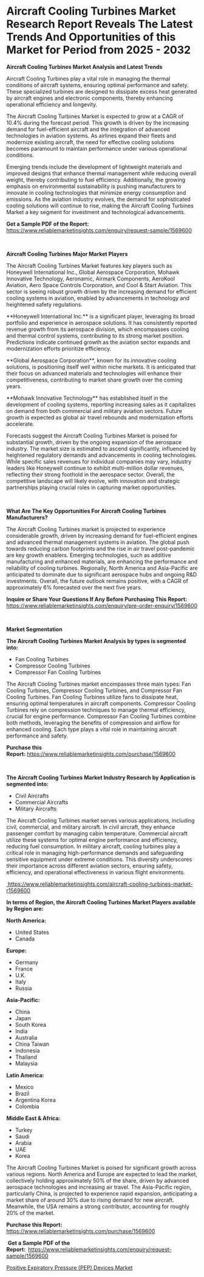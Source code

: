 <p><h1>Aircraft Cooling Turbines Market Research Report Reveals The Latest Trends And Opportunities of this Market for Period from 2025 - 2032</h1></p><p><strong>Aircraft Cooling Turbines Market Analysis and Latest Trends</strong></p>
<p><p>Aircraft Cooling Turbines play a vital role in managing the thermal conditions of aircraft systems, ensuring optimal performance and safety. These specialized turbines are designed to dissipate excess heat generated by aircraft engines and electronic components, thereby enhancing operational efficiency and longevity.</p><p>The Aircraft Cooling Turbines Market is expected to grow at a CAGR of 10.4% during the forecast period. This growth is driven by the increasing demand for fuel-efficient aircraft and the integration of advanced technologies in aviation systems. As airlines expand their fleets and modernize existing aircraft, the need for effective cooling solutions becomes paramount to maintain performance under various operational conditions.</p><p>Emerging trends include the development of lightweight materials and improved designs that enhance thermal management while reducing overall weight, thereby contributing to fuel efficiency. Additionally, the growing emphasis on environmental sustainability is pushing manufacturers to innovate in cooling technologies that minimize energy consumption and emissions. As the aviation industry evolves, the demand for sophisticated cooling solutions will continue to rise, making the Aircraft Cooling Turbines Market a key segment for investment and technological advancements.</p></p>
<p><strong>Get a Sample PDF of the Report:&nbsp;</strong> <a href="https://www.reliablemarketinsights.com/enquiry/request-sample/1569600?utm_campaign=2204&utm_medium=2&utm_source=Github&utm_content=ia&utm_term=25032025&utm_id=aircraft-cooling-turbines">https://www.reliablemarketinsights.com/enquiry/request-sample/1569600</a></p>
<p>&nbsp;</p>
<p><strong>Aircraft Cooling Turbines Major Market Players</strong></p>
<p><p>The Aircraft Cooling Turbines Market features key players such as Honeywell International Inc., Global Aerospace Corporation, Mohawk Innovative Technology, Aeronamic, Airmark Components, AeroKool Aviation, Aero Space Controls Corporation, and Cool & Start Aviation. This sector is seeing robust growth driven by the increasing demand for efficient cooling systems in aviation, enabled by advancements in technology and heightened safety regulations.</p><p>**Honeywell International Inc.** is a significant player, leveraging its broad portfolio and experience in aerospace solutions. It has consistently reported revenue growth from its aerospace division, which encompasses cooling and thermal control systems, contributing to its strong market position. Predictions indicate continued growth as the aviation sector expands and modernization efforts prioritize efficiency.</p><p>**Global Aerospace Corporation**, known for its innovative cooling solutions, is positioning itself well within niche markets. It is anticipated that their focus on advanced materials and technologies will enhance their competitiveness, contributing to market share growth over the coming years.</p><p>**Mohawk Innovative Technology** has established itself in the development of cooling systems, reporting increasing sales as it capitalizes on demand from both commercial and military aviation sectors. Future growth is expected as global air travel rebounds and modernization efforts accelerate.</p><p>Forecasts suggest the Aircraft Cooling Turbines Market is poised for substantial growth, driven by the ongoing expansion of the aerospace industry. The market size is estimated to ascend significantly, influenced by heightened regulatory demands and advancements in cooling technologies. While specific sales revenues for individual companies may vary, industry leaders like Honeywell continue to exhibit multi-million dollar revenues, reflecting their strong foothold in the aerospace sector. Overall, the competitive landscape will likely evolve, with innovation and strategic partnerships playing crucial roles in capturing market opportunities.</p></p>
<p>&nbsp;</p>
<p><strong>What Are The Key Opportunities For Aircraft Cooling Turbines Manufacturers?</strong></p>
<p><p>The Aircraft Cooling Turbines market is projected to experience considerable growth, driven by increasing demand for fuel-efficient engines and advanced thermal management systems in aviation. The global push towards reducing carbon footprints and the rise in air travel post-pandemic are key growth enablers. Emerging technologies, such as additive manufacturing and enhanced materials, are enhancing the performance and reliability of cooling turbines. Regionally, North America and Asia-Pacific are anticipated to dominate due to significant aerospace hubs and ongoing R&D investments. Overall, the future outlook remains positive, with a CAGR of approximately 6% forecasted over the next five years.</p></p>
<p><strong>Inquire or Share Your Questions If Any Before Purchasing This Report:</strong> <a href="https://www.reliablemarketinsights.com/enquiry/pre-order-enquiry/1569600?utm_campaign=2204&utm_medium=2&utm_source=Github&utm_content=ia&utm_term=25032025&utm_id=aircraft-cooling-turbines">https://www.reliablemarketinsights.com/enquiry/pre-order-enquiry/1569600</a></p>
<p>&nbsp;</p>
<p><strong>Market Segmentation</strong></p>
<p><strong>The Aircraft Cooling Turbines Market Analysis by types is segmented into:</strong></p>
<p><ul><li>Fan Cooling Turbines</li><li>Compressor Cooling Turbines</li><li>Compressor Fan Cooling Turbines</li></ul></p>
<p><p>The Aircraft Cooling Turbines market encompasses three main types: Fan Cooling Turbines, Compressor Cooling Turbines, and Compressor Fan Cooling Turbines. Fan Cooling Turbines utilize fans to dissipate heat, ensuring optimal temperatures in aircraft components. Compressor Cooling Turbines rely on compression techniques to manage thermal efficiency, crucial for engine performance. Compressor Fan Cooling Turbines combine both methods, leveraging the benefits of compression and airflow for enhanced cooling. Each type plays a vital role in maintaining aircraft performance and safety.</p></p>
<p><strong>Purchase this Report:&nbsp;</strong><a href="https://www.reliablemarketinsights.com/purchase/1569600?utm_campaign=2204&utm_medium=2&utm_source=Github&utm_content=ia&utm_term=25032025&utm_id=aircraft-cooling-turbines">https://www.reliablemarketinsights.com/purchase/1569600</a></p>
<p>&nbsp;</p>
<p><strong>The Aircraft Cooling Turbines Market Industry Research by Application is segmented into:</strong></p>
<p><ul><li>Civil Aircrafts</li><li>Commercial Aircrafts</li><li>Military Aircrafts</li></ul></p>
<p><p>The Aircraft Cooling Turbines market serves various applications, including civil, commercial, and military aircraft. In civil aircraft, they enhance passenger comfort by managing cabin temperature. Commercial aircraft utilize these systems for optimal engine performance and efficiency, reducing fuel consumption. In military aircraft, cooling turbines play a critical role in managing high-performance demands and safeguarding sensitive equipment under extreme conditions. This diversity underscores their importance across different aviation sectors, ensuring safety, efficiency, and operational effectiveness in various flight environments.</p></p>
<p><a href="https://www.reliablemarketinsights.com/aircraft-cooling-turbines-market-r1569600?utm_campaign=2204&utm_medium=2&utm_source=Github&utm_content=ia&utm_term=25032025&utm_id=aircraft-cooling-turbines">&nbsp;https://www.reliablemarketinsights.com/aircraft-cooling-turbines-market-r1569600</a></p>
<p><strong>In terms of Region, the Aircraft Cooling Turbines Market Players available by Region are:</strong></p>
<p>
    <p> <strong> North America: </strong>
        <ul>
            <li>United States</li>
            <li>Canada</li>
        </ul>
        </p> 
    <p> <strong> Europe: </strong>
        <ul>
            <li>Germany</li>
            <li>France</li>
            <li>U.K.</li>
            <li>Italy</li>
            <li>Russia</li>
        </ul>
        </p> 
    <p> <strong> Asia-Pacific: </strong>
        <ul>
            <li>China</li>
            <li>Japan</li>
            <li>South Korea</li>
            <li>India</li>
            <li>Australia</li>
            <li>China Taiwan</li>
            <li>Indonesia</li>
            <li>Thailand</li>
            <li>Malaysia</li>
        </ul>
        </p> 
    <p> <strong> Latin America: </strong>
        <ul>
            <li>Mexico</li>
            <li>Brazil</li>
            <li>Argentina Korea</li>
            <li>Colombia</li>
        </ul>
        </p> 
    <p> <strong> Middle East & Africa: </strong>
        <ul>
            <li>Turkey</li>
            <li>Saudi</li>
            <li>Arabia</li>
            <li>UAE</li>
            <li>Korea</li>
        </ul>
    </p>
    </p>
<p><p>The Aircraft Cooling Turbines Market is poised for significant growth across various regions. North America and Europe are expected to lead the market, collectively holding approximately 50% of the share, driven by advanced aerospace technologies and increasing air travel. The Asia-Pacific region, particularly China, is projected to experience rapid expansion, anticipating a market share of around 30% due to rising demand for new aircraft. Meanwhile, the USA remains a strong contributor, accounting for roughly 20% of the market.</p></p>
<p><strong>Purchase this Report: </strong><a href="https://www.reliablemarketinsights.com/purchase/1569600?utm_campaign=2204&utm_medium=2&utm_source=Github&utm_content=ia&utm_term=25032025&utm_id=aircraft-cooling-turbines">https://www.reliablemarketinsights.com/purchase/1569600</a></p>
<p>&nbsp;<strong>Get a Sample PDF of the Report:&nbsp;&nbsp;</strong><a href="https://www.reliablemarketinsights.com/enquiry/request-sample/1569600?utm_campaign=2204&utm_medium=2&utm_source=Github&utm_content=ia&utm_term=25032025&utm_id=aircraft-cooling-turbines">https://www.reliablemarketinsights.com/enquiry/request-sample/1569600</a></p>
<p><strong></strong></p>
<p><p><a href="https://github.com/tambraunrue691969/Market-Research-Report-List-1/blob/main/positive-expiratory-pressure-pep-devices-market.md?utm_campaign=2204&utm_medium=2&utm_source=Github&utm_content=ia&utm_term=25032025&utm_id=aircraft-cooling-turbines">Positive Expiratory Pressure (PEP) Devices Market</a></p></p>